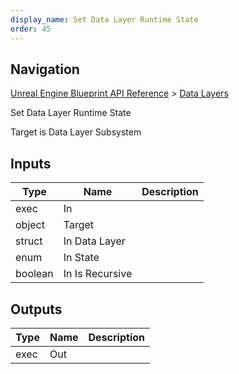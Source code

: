 ```yaml
---
display_name: Set Data Layer Runtime State
order: 45
---
```

## Navigation

[Unreal Engine Blueprint API Reference](https://dev.epicgames.com/documentation/en-us/unreal-engine/BlueprintAPI) > [Data Layers](https://dev.epicgames.com/documentation/en-us/unreal-engine/BlueprintAPI/DataLayers)

Set Data Layer Runtime State

Target is Data Layer Subsystem

## Inputs

| Type | Name | Description |
| --- | --- | --- |
| exec | In |  |
| object | Target |  |
| struct | In Data Layer |  |
| enum | In State |  |
| boolean | In Is Recursive |  |

## Outputs

| Type | Name | Description |
| --- | --- | --- |
| exec | Out |  |
